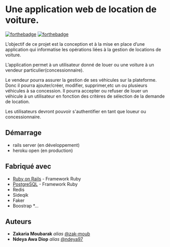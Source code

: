 # Une application web de location de voiture.

[![forthebadge](http://forthebadge.com/images/badges/built-with-love.svg)](http://forthebadge.com)  [![forthebadge](http://forthebadge.com/images/badges/powered-by-electricity.svg)](http://forthebadge.com)

L’objectif de ce projet est la conception et à la mise en place d’une application qui informatise les opérations liées à la gestion de locations de voiture. 

L’application permet à un utilisateur donné de louer ou une voiture à un vendeur particulier(concessionnaire).

Le vendeur pourra assurer la gestion de ses véhicules sur la plateforme. Donc il pourra ajouter/créer, modifier, supprimer,etc un ou plusieurs véhicules à sa concession. Il pourra accepter ou refuser de louer un véhicule à un utilisateur en fonction des critères de sélection de la demande de location.

Les utilisateurs devront pouvoir s'authentifier en tant que loueur ou concessionnaire.


## Démarrage

* rails server (en développement)
* heroku open (en production)

## Fabriqué avec
 * [Ruby on Rails](https://rubyonrails.org/) - Framework Ruby
 * [PostgreSQL](https://www.postgresql.org/) - Framework Ruby 
 * Redis
 * Sideqik
 * Faker
 * Boostrap
 *...

## Auteurs
* **Zakaria Moubarak** _alias_ [@zak-moub](https://github.com/zak-moub)
* **Ndeya Awa Diop** _alias_ [@ndeya97](https://github.com/ndeya97)
